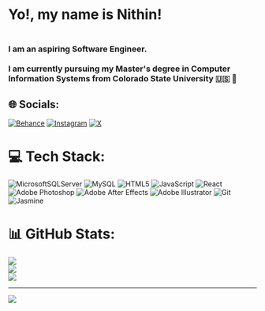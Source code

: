 # Yo!, my name is Nithin!
### <br>I am an aspiring Software Engineer. </br><br>I am currently pursuing my Master's degree in Computer Information Systems from Colorado State University 🇺🇸 🐐 </br>


## 🌐 Socials:
[![Behance](https://img.shields.io/badge/Behance-1769ff?logo=behance&logoColor=white)](https://behance.net/superpsyn) [![Instagram](https://img.shields.io/badge/Instagram-%23E4405F.svg?logo=Instagram&logoColor=white)](https://instagram.com/superpsyn) [![X](https://img.shields.io/badge/X-black.svg?logo=X&logoColor=white)](https://x.com/nitinbharadvaj) 

# 💻 Tech Stack:
![MicrosoftSQLServer](https://img.shields.io/badge/Microsoft%20SQL%20Server-CC2927?style=for-the-badge&logo=microsoft%20sql%20server&logoColor=white) ![MySQL](https://img.shields.io/badge/mysql-4479A1.svg?style=for-the-badge&logo=mysql&logoColor=white) ![HTML5](https://img.shields.io/badge/html5-%23E34F26.svg?style=for-the-badge&logo=html5&logoColor=white) ![JavaScript](https://img.shields.io/badge/javascript-%23323330.svg?style=for-the-badge&logo=javascript&logoColor=%23F7DF1E) ![React](https://img.shields.io/badge/react-%2320232a.svg?style=for-the-badge&logo=react&logoColor=%2361DAFB) ![Adobe Photoshop](https://img.shields.io/badge/adobe%20photoshop-%2331A8FF.svg?style=for-the-badge&logo=adobe%20photoshop&logoColor=white) ![Adobe After Effects](https://img.shields.io/badge/Adobe%20After%20Effects-9999FF.svg?style=for-the-badge&logo=Adobe%20After%20Effects&logoColor=white) ![Adobe Illustrator](https://img.shields.io/badge/adobe%20illustrator-%23FF9A00.svg?style=for-the-badge&logo=adobe%20illustrator&logoColor=white) ![Git](https://img.shields.io/badge/git-%23F05033.svg?style=for-the-badge&logo=git&logoColor=white) ![Jasmine](https://img.shields.io/badge/jasmine-%238A4182.svg?style=for-the-badge&logo=jasmine&logoColor=white)
# 📊 GitHub Stats:
![](https://github-readme-stats.vercel.app/api?username=superpsyn&theme=dark&hide_border=false&include_all_commits=false&count_private=false)<br/>
![](https://github-readme-streak-stats.herokuapp.com/?user=superpsyn&theme=dark&hide_border=false)<br/>
![](https://github-readme-stats.vercel.app/api/top-langs/?username=superpsyn&theme=dark&hide_border=false&include_all_commits=false&count_private=false&layout=compact)

---
[![](https://visitcount.itsvg.in/api?id=superpsyn&icon=0&color=0)](https://visitcount.itsvg.in)

<!-- Proudly created with GPRM ( https://gprm.itsvg.in ) -->




